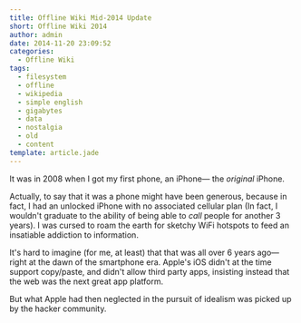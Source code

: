 ```yaml
---
title: Offline Wiki Mid-2014 Update
short: Offline Wiki 2014
author: admin
date: 2014-11-20 23:09:52
categories:
  - Offline Wiki
tags: 
  - filesystem
  - offline
  - wikipedia
  - simple english
  - gigabytes
  - data
  - nostalgia
  - old
  - content
template: article.jade
---
```


It was in 2008 when I got my first phone, an iPhone— the *original* iPhone. 

Actually, to say that it was a phone might have been generous, because in fact, I had an unlocked iPhone with no associated cellular plan (In fact, I wouldn't graduate to the ability of being able to _call_ people for another 3 years). I was cursed to roam the earth for sketchy WiFi hotspots to feed an insatiable addiction to information.

It's hard to imagine (for me, at least) that that was all over 6 years ago— right at the dawn of the smartphone era. Apple's iOS didn't at the time support copy/paste, and didn't allow third party apps, insisting instead that the web was the next great app platform. 

But what Apple had then neglected in the pursuit of idealism was picked up by the hacker community. 


